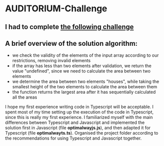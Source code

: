 # AUDITORIUM-Challenge

## I had to complete [the following challenge](https://replit.com/@appbrewery/Interview-Question)

## A brief overview of the solution algorithm:
- we check the validity of the elements of the input array according to our restrictions, removing invalid elements
- if the array has less than two elements after validation, we return the value "undefined", since we need to calculate the area between two elements
- we determine the area between two elements "houses", while taking the smallest height of the two elements to calculate the area between them
- the function returns the largest area after it has sequentially calculated all the areas

I hope my first experience writing code in Typescript will be acceptable. I spent most of my time setting up the execution of the code in Typescript, since this is really my first experience. I familiarized myself with the main differences between Typescript and Javascript and implemented the solution first in Javascript (file **optimalwayjs.js**), and then adapted it for Typescript (file **optimalwayts.ts**). Organised the project folder according to the recommendations for using Typescript and Javascript together.
